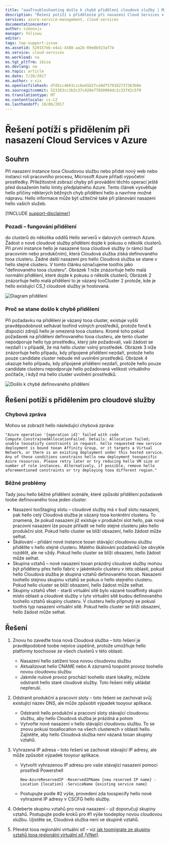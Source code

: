 ```yaml
---
title: "aaaTroubleshooting došlo k chybě přidělení cloudové služby | Microsoft Docs"
description: "Řešení potíží s přidělením při nasazení Cloud Services v Azure"
services: azure-service-management, cloud-services
documentationcenter: 
author: simonxjx
manager: felixwu
editor: 
tags: top-support-issue
ms.assetid: 529157eb-e4a1-4388-aa2b-09e8b923af74
ms.service: cloud-services
ms.workload: na
ms.tgt_pltfrm: ibiza
ms.devlang: na
ms.topic: article
ms.date: 7/26/2017
ms.author: v-six
ms.openlocfilehash: dfd5cc4663ccc6ed1b27ca9df579182737363b0e
ms.sourcegitcommit: 523283cc1b3c37c428e77850964dc1c33742c5f0
ms.translationtype: MT
ms.contentlocale: cs-CZ
ms.lasthandoff: 10/06/2017
---
```

# <a name="troubleshooting-allocation-failure-when-you-deploy-cloud-services-in-azure"></a>Řešení potíží s přidělením při nasazení Cloud Services v Azure
## <a name="summary"></a>Souhrn
Při nasazení instance tooa Cloudovou službu nebo přidat nový web nebo instancí rolí pracovního procesu, Microsoft Azure přiřadí výpočetní prostředky. Příležitostně zobrazí chyby při provádění těchto operací ještě před dosažením hello limity předplatného Azure. Tento článek vysvětluje hello příčiny některých běžných chyb přidělení hello a navrhne možné nápravu. Hello informace může být užitečné také při plánování nasazení hello vašich služeb.

[!INCLUDE [support-disclaimer](../../includes/support-disclaimer.md)]

### <a name="background--how-allocation-works"></a>Pozadí – fungování přidělení
do clusterů do několika oddílů Hello serverů v datových centrech Azure. Žádost o nové cloudové služby přidělení dojde k pokusu o několik clusterů. Při první instance hello je nasazené tooa cloudové služby (v rámci buď pracovním nebo produkčním), která Cloudová služba získá definovaného tooa clusteru. Žádné další nasazení pro hello Cloudová služba se stane v hello stejné clusteru. V tomto článku označujeme toothis jako "definovaného tooa clusteru". Obrázek 1 níže znázorňuje hello malá normální přidělení, které dojde k pokusu o několik clusterů; Obrázek 2 znázorňuje hello malá přidělení to je vázaný tooCluster 2 protože, kde je hello existující CS_1 cloudové služby je hostovaná.

![Diagram přidělení](./media/cloud-services-allocation-failure/Allocation1.png)

### <a name="why-allocation-failure-happens"></a>Proč se stane došlo k chybě přidělení
Při požadavku na přidělení je vázaný tooa cluster, existuje vyšší pravděpodobnost selhávat toofind volných prostředků, protože fond k dispozici zdrojů hello je omezená tooa clusteru. Kromě toho pokud požadavek na přidělení definovaného tooa clusteru, ale tento cluster nepodporuje hello typ prostředku, který jste požadovali, vaši žádost se nezdaří i v případě, že má hello cluster volný prostředek. Obrázek 3 níže znázorňuje hello případu, kdy připojené přidělení nezdaří, protože hello pouze candidate cluster nebude mít uvolnění prostředků. Obrázek 4 ukazuje hello případu, kdy připojené přidělení nezdaří, protože hello pouze candidate clusteru nepodporuje hello požadovaná velikost virtuálního počítače, i když má hello cluster uvolnění prostředků.

![Došlo k chybě definovaného přidělení](./media/cloud-services-allocation-failure/Allocation2.png)

## <a name="troubleshooting-allocation-failure-for-cloud-services"></a>Řešení potíží s přidělením pro cloudové služby
### <a name="error-message"></a>Chybová zpráva
Mohou se zobrazit hello následující chybová zpráva:

    "Azure operation '{operation id}' failed with code Compute.ConstrainedAllocationFailed. Details: Allocation failed; unable toosatisfy constraints in request. hello requested new service deployment is bound tooan Affinity Group, or it targets a Virtual Network, or there is an existing deployment under this hosted service. Any of these conditions constrains hello new deployment toospecific Azure resources. Please retry later or try reducing hello VM size or number of role instances. Alternatively, if possible, remove hello aforementioned constraints or try deploying tooa different region."

### <a name="common-issues"></a>Běžné problémy
Tady jsou hello běžné přidělení scénáře, které způsobí přidělení požadavek toobe definovaného tooa jeden cluster.

* Nasazení tooStaging slotu – cloudové služby má v buď slotu nasazení, pak hello celý Cloudová služba je vázaný tooa konkrétní clusteru.  To znamená, že pokud nasazení již existuje v produkční slot hello, pak nové pracovní nasazení lze pouze přiřadit ve hello stejné clusteru jako hello produkční slot. Pokud hello cluster se blíží obsazení, hello žádost může selhat.
* Škálování – přidání nové instance tooan stávající cloudovou službu přidělíte v hello stejné clusteru.  Malého škálování požadavků lze obvykle rozdělit, ale ne vždy. Pokud hello cluster se blíží obsazení, hello žádost může selhat.
* Skupina vztahů – nové nasazení tooan prázdný cloudové služby mohou být přiděleny přes hello fabric v jakémkoliv clusteru v této oblasti, pokud hello Cloudová služba je skupina vztahů definovaného tooan. Nasazení toohello stejnou skupinu vztahů se pokus o hello stejného clusteru. Pokud hello cluster se blíží obsazení, hello žádost může selhat.
* Skupiny vztahů vNet - starší virtuální sítě bylo vázané tooaffinity skupin místo oblasti a cloudové služby v tyto virtuální sítě budou definovaného toohello vztahů skupiny clusteru. V clusteru hello připnutý se pokusí toothis typ nasazení virtuální sítě. Pokud hello cluster se blíží obsazení, hello žádost může selhat.

## <a name="solutions"></a>Řešení
1. Znovu ho zaveďte tooa nová Cloudová služba – toto řešení je pravděpodobně toobe nejvíce úspěšné, protože umožňuje hello platformy toochoose ze všech clusterů v této oblasti.

   * Nasazení hello zatížení tooa novou cloudovou službu  
   * Aktualizovat hello CNAME nebo A záznamů toopoint provoz toohello novou cloudovou službu
   * Jakmile nulové provoz prochází toohello staré lokality, můžete odstranit hello staré cloudové služby. Toto řešení měly ukládat nepřeruší.
2. Odstranit produkční a pracovní sloty – toto řešení se zachovat svůj existující název DNS, ale může způsobit výpadek tooyour aplikace.

   * Odstranit hello produkční a pracovní sloty stávající cloudovou službu, aby hello Cloudová služba je prázdná a potom
   * Vytvořte nové nasazení v hello stávající cloudovou službu. To se znovu pokusí tooallocation na všech clusterech v oblasti hello. Zajistěte, aby hello Cloudová služba není vázaná tooan skupiny vztahů.
3. Vyhrazená IP adresa – toto řešení se zachovat stávající IP adresy, ale může způsobit výpadek tooyour aplikace.  

   * Vytvořit vyhrazenou IP adresu pro vaše stávající nasazení pomocí prostředí Powershell

     ```
     New-AzureReservedIP -ReservedIPName {new reserved IP name} -Location {location} -ServiceName {existing service name}
     ```
   * Postupujte podle #2 výše, provedení zda toospecify hello nové vyhrazené IP adresy v CSCFG hello služby.
4. Odeberte skupinu vztahů pro nová nasazení - už doporučují skupiny vztahů. Postupujte podle kroků pro #1 výše toodeploy novou cloudovou službu. Ujistěte se, Cloudová služba není ve skupině vztahů.
5. Převést tooa regionální virtuální síť – viz [jak toomigrate ze skupiny vztahů tooa regionální virtuální síť (VNet)](../virtual-network/virtual-networks-migrate-to-regional-vnet.md).
